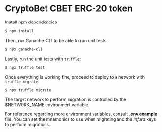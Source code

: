 # CryptoBet **CBET** ERC-20 token

Install npm dependencies
```sh
$ npm install
```

Then, run Ganache-CLI to be able to run unit tests
```sh
$ npx ganache-cli
```

Lastly, run the unit tests with `truffle`:
```sh
$ npx truffle test
```

Once everything is working fine, proceed to deploy to a network with `truffle migrate`
```sh
$ npx truffle migrate
```

The target network to perform migration is controlled by the $NETWORK_NAME environment variable.

For reference regarding more environment variables, consult **.env.example** file. You can set the mnemonics to use when migrating and the *Infura* keys to perform migrations.

